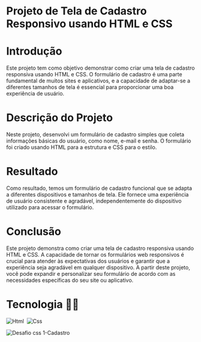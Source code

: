 # Projeto de Tela de Cadastro Responsivo usando HTML e CSS

# Introdução
Este projeto tem como objetivo demonstrar como criar uma tela de cadastro responsiva usando HTML e CSS. O formulário de cadastro é uma parte fundamental de muitos sites e aplicativos, e a capacidade de adaptar-se a diferentes tamanhos de tela é essencial para proporcionar uma boa experiência de usuário.

# Descrição do Projeto
Neste projeto, desenvolvi um formulário de cadastro simples que coleta informações básicas do usuário, como nome, e-mail e senha. O formulário foi criado usando HTML para a estrutura e CSS para o estilo.

# Resultado
Como resultado, temos um formulário de cadastro funcional que se adapta a diferentes dispositivos e tamanhos de tela. Ele fornece uma experiência de usuário consistente e agradável, independentemente do dispositivo utilizado para acessar o formulário.

# Conclusão
Este projeto demonstra como criar uma tela de cadastro responsiva usando HTML e CSS. A capacidade de tornar os formulários web responsivos é crucial para atender às expectativas dos usuários e garantir que a experiência seja agradável em qualquer dispositivo. A partir deste projeto, você pode expandir e personalizar seu formulário de acordo com as necessidades específicas do seu site ou aplicativo.
<br>
# Tecnologia 👨‍💻
 ![Html](https://img.shields.io/badge/HTML5-E34F26?style=for-the-badge&logo=html5&logoColor=white)&nbsp; 
![Css](https://img.shields.io/badge/CSS3-1572B6?style=for-the-badge&logo=css3&logoColor=white)&nbsp; 

![Desafio css 1-Cadastro](https://github.com/Raimundobraz2/Desafiocss2_teladecadastro/assets/139639664/b175dfd8-a135-45fc-bbb0-528f274c78dd)
